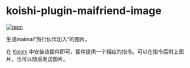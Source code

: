 # koishi-plugin-maifriend-image

[![npm](https://img.shields.io/npm/v/koishi-plugin-maifriend-image?style=flat-square)](https://www.npmjs.com/package/koishi-plugin-maifriend-image)

生成maimai“旅行伙伴加入”的图片。

在 [Koishi](https://koishi.chat/) 中安装该插件即可，插件提供一个相应的指令。可以在指令后附上图片，也可以随后发送图片。
